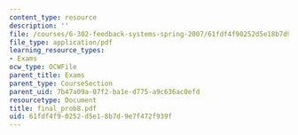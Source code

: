 ```yaml
---
content_type: resource
description: ''
file: /courses/6-302-feedback-systems-spring-2007/61fdf4f90252d5e18b7d9e7f472f939f_final_prob8.pdf
file_type: application/pdf
learning_resource_types:
- Exams
ocw_type: OCWFile
parent_title: Exams
parent_type: CourseSection
parent_uid: 7b47a09a-07f2-ba1e-d775-a9c636ac0efd
resourcetype: Document
title: final_prob8.pdf
uid: 61fdf4f9-0252-d5e1-8b7d-9e7f472f939f
---
```

